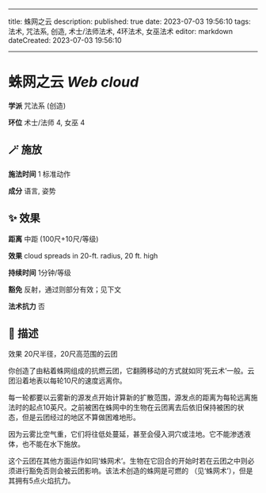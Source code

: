 
---
title: 蛛网之云
description: 
published: true
date: 2023-07-03 19:56:10
tags: 法术, 咒法系, 创造, 术士/法师法术, 4环法术, 女巫法术
editor: markdown
dateCreated: 2023-07-03 19:56:10

---

# **蛛网之云** *Web cloud*

**学派** 咒法系 (创造) 

**环位** 术士/法师 4, 女巫 4

## 🪄 施放

**施法时间** 1 标准动作

**成分** 语言, 姿势

## ✨ 效果  

**距离** 中距 (100尺+10尺/等级) 

**效果** cloud spreads in 20-ft. radius, 20 ft. high 

**持续时间** 1分钟/等级 

**豁免** 反射，通过则部分有效；见下文

**法术抗力** 否

## 📖 描述

效果              20尺半径，20尺高范围的云团

你创造了由粘着蛛网组成的抗燃云团，它翻腾移动的方式就如同‘死云术’一般。云团沿着地表以每轮10尺的速度远离你。

每一轮都要以云雾新的源发点开始计算新的扩散范围，源发点的距离为每轮远离施法时的起点10英尺。之前被困在蛛网中的生物在云团离去后依旧保持被困的状态，但是云团经过的地区不算做困难地形。

因为云雾比空气重，它们将往低处蔓延，甚至会侵入洞穴或洼地。它不能渗透液体，也不能在水下施放。

这个云团在其他方面运作如同‘蛛网术’。生物在它回合的开始时若在云团之中则必须进行豁免否则会被云团影响。该法术创造的蛛网是可燃的 （见‘蛛网术’），但是其拥有5点火焰抗力。
    